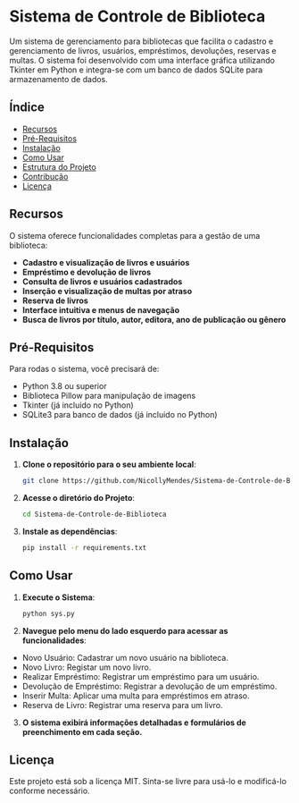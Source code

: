# Sistema de Controle de Biblioteca

Um sistema de gerenciamento para bibliotecas que facilita o cadastro e gerenciamento de livros, usuários, empréstimos, devoluções, reservas e multas. O sistema foi desenvolvido com uma interface gráfica utilizando Tkinter em Python
e integra-se com um banco de dados SQLite para armazenamento de dados.

## Índice
- [Recursos](#recursos)
- [Pré-Requisitos](#pré-requisitos)
- [Instalação](#instalação)
- [Como Usar](#comousar)
- [Estrutura do Projeto](#estruturadoprojeto)
- [Contribução](#contribuição)
- [Licença](#licença)

## Recursos
O sistema oferece funcionalidades completas para a gestão de uma biblioteca:
- **Cadastro e visualização de livros e usuários**
- **Empréstimo e devolução de livros**
- **Consulta de livros e usuários cadastrados**
- **Inserção e visualização de multas por atraso**
- **Reserva de livros**
- **Interface intuitiva e menus de navegação**
- **Busca de livros por título, autor, editora, ano de publicação ou gênero**

## Pré-Requisitos
Para rodas o sistema, você precisará de:
- Python 3.8 ou superior
- Biblioteca Pillow para manipulação de imagens
- Tkinter (já incluido no Python)
- SQLite3 para banco de dados (já incluido no Python)

## Instalação
1. **Clone o repositório para o seu ambiente local**:
   ```bash
   git clone https://github.com/NicollyMendes/Sistema-de-Controle-de-Biblioteca.git
2. **Acesse o diretório do Projeto**:
   ```bash
   cd Sistema-de-Controle-de-Biblioteca
3. **Instale as dependências**:
   ```bash
   pip install -r requirements.txt

## Como Usar
1. **Execute o Sistema**:
   ```bash
   python sys.py
2. **Navegue pelo menu do lado esquerdo para acessar as funcionalidades**:
 - Novo Usuário: Cadastrar um novo usuário na biblioteca.
 - Novo Livro: Registar um novo livro.
 - Realizar Empréstimo: Registrar um empréstimo para um usuário.
 - Devolução de Empréstimo: Registrar a devolução de um empréstimo.
 - Inserir Multa: Aplicar uma multa para empréstimos em atraso.
 - Reserva de Livro: Registrar uma reserva para um livro.

3. **O sistema exibirá informações detalhadas e formulários de preenchimento em cada seção.**

## Licença
Este projeto está sob a licença MIT. Sinta-se livre para usá-lo e modificá-lo conforme necessário.


